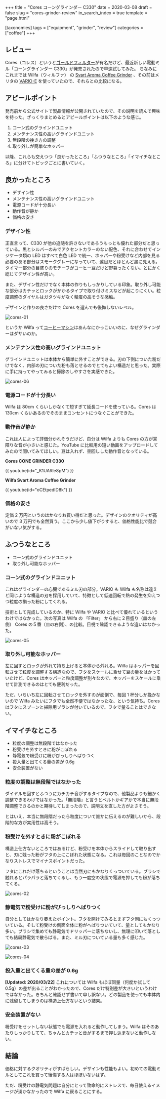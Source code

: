 +++
title = "Cores コーングラインダー C330"
date = 2020-03-08
draft = false
slug = "cores-grinder-review"
in_search_index = true
template = "page.html"

[taxonomies]
tags = ["equipment", "grinder", "review"]
categories = ["coffee"]
+++

## レビュー

Cores（コレス）というと[ゴールドフィルター](https://cores.coffee/product/c250/)が有名だけど、最近新しい電動ミル「コーングラインダー C330」が発売されたので早速試してみた。
ちなみにこれまでは Wilfa（ウィルファ） の [Svart Aroma Coffee Grinder](https://www.wilfa.co.uk/product/kitchen/black-aroma/) 、その前はメリタの [VARIO-E](https://www.melitta.co.jp/products/coffeemill/vario.html) を使っていたので、それらとの比較になる。

<!-- more -->

## アピールポイント

発売前から公式サイトで製品情報が公開されていたので、その説明を読んで興味を持った。ざっくりまとめるとアピールポイントは以下のような感じ。

1. コーン式のグラインドユニット
2. メンテナンス性の高いグラインドユニット
3. 無段階の挽き方の調整
4. 取り外しが簡単なホッパー

以降、これらも交えつつ「良かったところ」「ふつうなところ」「イマイチなところ」に分けてトピックごとに書いていく。

## 良かったところ

- デザイン性
- メンテナンス性の高いグラインドユニット
- 電源コードが十分長い
- 動作音が静か
- 価格の安さ

### デザイン性

正直言って、C330 が他の追随を許さないであろうもっとも優れた部分だと思っている。黒とシルバーのみでアクセントカラーのない配色、それに合わせてインジケータ類の LED はすべて白色 LED で統一、ホッパーや粉受けなど内部を見る必要のある部分はスモークグレーになっていて、遠目だとほとんど黒に見える。タイマー部分の目盛りのモチーフがコーヒー豆だけど野暮ったくない。とにかく総じてデザイン性が高い。

また、デザイン性だけでなく本体の作りもしっかりしている印象。取り外し可能な部分はカチッとロックがかかるタイプで取り付けミスなどが起こりにくい。粒度調整のダイヤルはガタツキがなく精度の高そうな感触。

デザインと作りの良さだけで Cores を選んでも後悔しないレベル。

![cores-01](/img/cores-01.jpeg)

というか Wilfa って[コーヒーマシン](https://www.wilfa.co.uk/product/kitchen/svart-precision-coffee-brewer/)はあんなにかっこいいのに、なぜグラインダーはダサいのか。

### メンテナンス性の高いグラインドユニット

グラインドユニットは本体から簡単に外すことができる。刃の下側についた粉だけでなく、内部の刃についた粉も落とせるのでとてもよい構造だと思った。実際に手に持ってやってみると掃除のしやすさを実感できた。

![cores-06](/img/cores-06.jpeg)

### 電源コードが十分長い

Wilfa は 80cm くらいしかなくて短すぎて延長コードを使っている。Cores は 130cm くらいあるのでそのままコンセントにつなぐことができた。

### 動作音が静か

これは人によって評価分かれそうだけど、自分は Wilfa よりも Cores の方が耳障りな音が小さいと感じた。YouTube に比較用の短い動画をアップロードしてみたので聞いてみてほしい。豆は入れず、空回しした動作音となっている。

**Cores CONE GRINDER C330**

{{ youtube(id="_K1UARle8pM") }}

**Wilfa Svart Aroma Coffee Grinder**

{{ youtube(id="oCEtpedID8k") }}

### 価格の安さ

定価 2 万円というのはかなりお買い得だと思った。デザインのクオリティが高いので 3 万円でも全然買う。ここから少し値下がりすると、価格性能比で競合がいない気がする。

## ふつうなところ

- コーン式のグラインドユニット
- 取り外し可能なホッパー

### コーン式のグラインドユニット

これはグラインダーの心臓であるミル刃の部分。VARIO も Wilfa も名称は違えど同じような構造の刃を採用していて、特徴として低速回転で熱の発生を抑えつつ粒度の揃った粉にしてくれる。

技術として完成しているのか、特に Wilfa や VARIO と比べて優れているというわけではなかった。次の写真は Wilfa の 「Filter」 から右に２目盛り（皿の左側） Cores の５番（皿の右側）、の比較。目視で確認できるような違いはなかった。

![cores-05](/img/cores-05.jpeg)

### 取り外し可能なホッパー

左に回すとロックが外れて持ち上げると本体から外れる。Wilfa はホッパーを回転させて粒度を調整する構造なので、フタをスケールに乗せて豆の量をはかっていたけど、Cores はホッパーと粒度調整が別々なので、ホッパーをスケールに乗せて計測できるのはとても便利だった。

ただ、いちいち左に回転させてロックを外すのが面倒で、毎回 1 杯分しか挽かないので Wilfa みたいにフタでも全然不便ではなかったな、という気持ち。Cores はフタにスプーンと掃除用ブラシが付いているので、フタで量ることはできない。

## イマイチなところ

- 粒度の調整は無段階ではなかった
- 粉受けを外すときに粉がこぼれる
- 静電気で粉受けに粉がびっしりへばりつく
- 投入量と出てくる量の差が 0.6g
- 安全装置がない

### 粒度の調整は無段階ではなかった

ダイヤルを回すとふつうにカチカチ音がするタイプなので、他製品よりも細かく調整できるわけではなかった。「無段階」と言うとベルトかギアかで本当に無段階調整できるのかと期待してしまったので、説明文を直した方がよさそう。

とはいえ、本当に無段階だったら粒度について誰かに伝えるのが難しいから、段階的な方が実用性は高そう。

### 粉受けを外すときに粉がこぼれる

構造上仕方ないところではあるけど、粉受けを本体からスライドして取り出すと、刃に残った粉がフタの上にこぼれた状態になる。これは毎回のことなのでかなりストレスでマイナスポイントだった。

フタにこれだけ落ちるということは当然刃にもかなりくっついている。ブラシで触れるとパラパラと落ちてくるし、もう一度空の状態で電源を押しても粉が落ちてくる。

![cores-02](/img/cores-02.jpeg)

### 静電気で粉受けに粉がびっしりへばりつく

自分としてはかなり萎えたポイント。フタを開けてみるとまずフタ側にもくっついている。そして粉受けの側面全体に粉がへばりついていて、量としてもかなり多い。ブラシで集めても静電気でドリッパーに落ちないし、無理に叩いて落としても結局静電気で散らばる。また、ミル刃についている量も多く感じた。

![cores-03](/img/cores-03.jpeg)

![cores-04](/img/cores-04.jpeg)

### 投入量と出てくる量の差が 0.6g

**[Updated: 2020/03/22]** これについては Wilfa もほぼ同量（何度か試して 0.5g）の差が出ることがわかったので、Cores だけ特別差が大きいというわけではなかった。きちんと確認せず書いて申し訳ない。どの製品を使っても本体内に残留してしまうのは構造上仕方ないという結果。

### 安全装置がない

粉受けをセットしない状態でも電源を入れると動作してしまう。Wilfa はそのあたりしっかりしてて、ちゃんとカチッと音がするまで押し込まないと動作しない。

## 結論

価格に対するクオリティがすばらしい。デザインも性能もよい。初めての電動ミルとしてこれを買って後悔する人はほぼいないはず。

ただ、粉受けの静電気問題は自分にとって致命的にストレスで、毎日使えるイメージが湧かなかったので Wilfa に戻ることにする。
